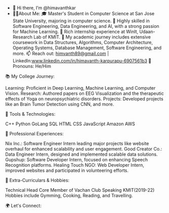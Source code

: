 - 👋 Hi there, I’m @himavanthkar
- 🧑🏻About Me:
🎓 Master's Student in Computer Science at San Jose State University, majoring in computer science.
🚀 Highly skilled in Software Engineering, Data Engineering, and AI, with a strong passion for Machine Learning.
💼 Rich internship experience at WinIt, Udaan-Research Lab of KMIT.
🌱 My academic journey includes extensive coursework in Data Structures, Algorithms, Computer Architecture, Operating Systems, Database Management, Software Engineering, and more.
📫 Reach out: himvanth89@gmail.com | LinkedIn:www.linkedin.com/in/himavanth-karpurapu-6907561b3
🌈 Pronouns: He/Him

📚 My College Journey:

Learning: Proficient in Deep Learning, Machine Learning, and Computer Vision.
Research: Authored papers on EEG Visualization and the therapeutic effects of Yoga on neuropsychiatric disorders.
Projects: Developed projects like an Brain Tumor Detection using CNN, and more.

🚀  Tools & Technologies:

C++ Python GoLang SQL HTML CSS JavaScript Amazon AWS

🌟 Professional Experiences:

Nix Inc.: Software Engineer Intern leading major projects like website overhaul for enhanced scalability and user engagement.
Good Creator Co.: Data Engineer Intern, designed and implemented scalable data solutions.
Gupshup: Software Developer Intern, focused on enhancing Speech Recognition platforms.
Healing Touch NGO: Web Developer Intern, improved websites and participated in volunteering efforts.

🎨 Extra-Curriculars & Hobbies:

Technical Head
Core Member of Vachan Club Speaking KMIT(2019-22)
Hobbies include Gymming, Cooking, Reading, and Travelling.

🌍 Let's Connect:



<!---
himavanthnightrider/himavanthnightrider is a ✨ special ✨ repository because its `README.md` (this file) appears on your GitHub profile.
You can click the Preview link to take a look at your changes.
--->
